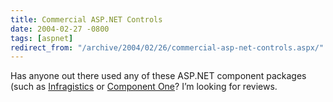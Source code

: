 ```yaml
---
title: Commercial ASP.NET Controls
date: 2004-02-27 -0800
tags: [aspnet]
redirect_from: "/archive/2004/02/26/commercial-asp-net-controls.aspx/"
---
```


Has anyone out there used any of these ASP.NET component packages (such
as [Infragistics](http://www.infragistics.com/ "Infragistics") or
[Component
One](http://www.componentone.com/default.aspx "Component One")? I’m
looking for reviews.

